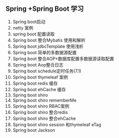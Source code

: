 ## Spring +Spring Boot 学习
 
1. Spring boot启动  
2. netty 案例 
3. spring boot 配置读取  
4. Spring boot 整合Mybatis 使用和解析
5. Spring boot jdbcTemplate 使用浅析
6. Spring boot 简单的多数据源配置
7. Spring boot 整合AOP+数据库配置多数据源读取配置
8. Spring boot Aop整合日志   
9. Spring boot schedule定时任务(7.1)
10. Spring boot thymeleaf 案例
11. Spring boot redis 缓存
12. Spring boot ehCache 缓存
13. Spring boot shiro
14. Spring boot shiro rememberMe
15. Spring boot shiro RBAC案例
16. Spring boot shiro 整合redis
17. Spring boot shiro 整合ehCache
17. Spring boot shiro session 和thymeleaf eTag
18. Spring boot Jackson